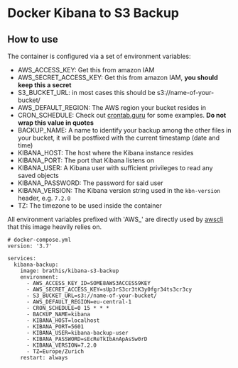 # Docker Kibana to S3 Backup

## How to use
The container is configured via a set of environment variables:
- AWS_ACCESS_KEY: Get this from amazon IAM
- AWS_SECRET_ACCESS_KEY: Get this from amazon IAM, **you should keep this a secret**
- S3_BUCKET_URL: in most cases this should be s3://name-of-your-bucket/
- AWS_DEFAULT_REGION: The AWS region your bucket resides in
- CRON_SCHEDULE: Check out [crontab.guru](https://crontab.guru/) for some examples. **Do not wrap this value in quotes**
- BACKUP_NAME: A name to identify your backup among the other files in your bucket, it will be postfixed with the current timestamp (date and time)
- KIBANA_HOST: The host where the Kibana instance resides
- KIBANA_PORT: The port that Kibana listens on
- KIBANA_USER: A Kibana user with sufficient privileges to read any saved objects
- KIBANA_PASSWORD: The password for said user
- KIBANA_VERSION: The Kibana version string used in the `kbn-version` header, e.g. `7.2.0`
- TZ: The timezone to be used inside the container

All environment variables prefixed with 'AWS_' are directly used by [awscli](https://aws.amazon.com/cli/) that this image heavily relies on.

```
# docker-compose.yml
version: '3.7'

services:
  kibana-backup:
    image: brathis/kibana-s3-backup
    environment:
      - AWS_ACCESS_KEY_ID=SOME8AWS3ACCESS9KEY
      - AWS_SECRET_ACCESS_KEY=sUp3rS3cr3tK3y0fgr34ts3cr3cy
      - S3_BUCKET_URL=s3://name-of-your-bucket/
      - AWS_DEFAULT_REGION=eu-central-1
      - CRON_SCHEDULE=0 15 * * *
      - BACKUP_NAME=kibana
      - KIBANA_HOST=localhost
      - KIBANA_PORT=5601
      - KIBANA_USER=kibana-backup-user
      - KIBANA_PASSWORD=sEcReTkIbAnApAsSw0rD
      - KIBANA_VERSION=7.2.0
      - TZ=Europe/Zurich
    restart: always
```
